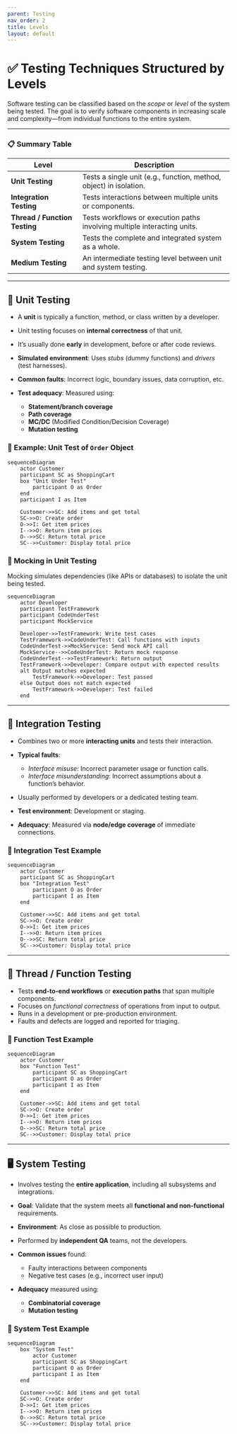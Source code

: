 ```yaml
---
parent: Testing
nav_order: 2
title: Levels
layout: default
---
```



# ✅ Testing Techniques Structured by Levels

Software testing can be classified based on the *scope* or *level* of the system being tested. The goal is to verify software components in increasing scale and complexity—from individual functions to the entire system.

---

### 📋 Summary Table

| **Level**                     | **Description**                                                          |
| ----------------------------- | ------------------------------------------------------------------------ |
| **Unit Testing**              | Tests a single unit (e.g., function, method, object) in isolation.       |
| **Integration Testing**       | Tests interactions between multiple units or components.                 |
| **Thread / Function Testing** | Tests workflows or execution paths involving multiple interacting units. |
| **System Testing**            | Tests the complete and integrated system as a whole.                     |
| **Medium Testing**            | An intermediate testing level between unit and system testing.           |

---

## 🧪 Unit Testing

* A **unit** is typically a function, method, or class written by a developer.
* Unit testing focuses on **internal correctness** of that unit.
* It’s usually done **early** in development, before or after code reviews.
* **Simulated environment**: Uses *stubs* (dummy functions) and *drivers* (test harnesses).
* **Common faults**: Incorrect logic, boundary issues, data corruption, etc.
* **Test adequacy**: Measured using:

  * **Statement/branch coverage**
  * **Path coverage**
  * **MC/DC** (Modified Condition/Decision Coverage)
  * **Mutation testing**

### 🛒 Example: Unit Test of `Order` Object

```mermaid
sequenceDiagram
    actor Customer
    participant SC as ShoppingCart
    box "Unit Under Test"
        participant O as Order
    end
    participant I as Item

    Customer->>SC: Add items and get total
    SC->>O: Create order
    O->>I: Get item prices
    I-->>O: Return item prices
    O-->>SC: Return total price
    SC-->>Customer: Display total price
```

### 🧪 Mocking in Unit Testing

Mocking simulates dependencies (like APIs or databases) to isolate the unit being tested.

```mermaid
sequenceDiagram
    actor Developer
    participant TestFramework
    participant CodeUnderTest
    participant MockService

    Developer->>TestFramework: Write test cases
    TestFramework->>CodeUnderTest: Call functions with inputs
    CodeUnderTest->>MockService: Send mock API call
    MockService-->>CodeUnderTest: Return mock response
    CodeUnderTest-->>TestFramework: Return output
    TestFramework->>Developer: Compare output with expected results
    alt Output matches expected
        TestFramework->>Developer: Test passed
    else Output does not match expected
        TestFramework->>Developer: Test failed
    end
```

---

## 🔗 Integration Testing

* Combines two or more **interacting units** and tests their interaction.
* **Typical faults**:

  * *Interface misuse*: Incorrect parameter usage or function calls.
  * *Interface misunderstanding*: Incorrect assumptions about a function’s behavior.
* Usually performed by developers or a dedicated testing team.
* **Test environment**: Development or staging.
* **Adequacy**: Measured via **node/edge coverage** of immediate connections.

### 🧪 Integration Test Example

```mermaid
sequenceDiagram
    actor Customer
    participant SC as ShoppingCart
    box "Integration Test"
        participant O as Order
        participant I as Item
    end

    Customer->>SC: Add items and get total
    SC->>O: Create order
    O->>I: Get item prices
    I-->>O: Return item prices
    O-->>SC: Return total price
    SC-->>Customer: Display total price
```

---

## 🔁 Thread / Function Testing

* Tests **end-to-end workflows** or **execution paths** that span multiple components.
* Focuses on *functional correctness* of operations from input to output.
* Runs in a development or pre-production environment.
* Faults and defects are logged and reported for triaging.

### 🧪 Function Test Example

```mermaid
sequenceDiagram
    actor Customer
    box "Function Test"
        participant SC as ShoppingCart
        participant O as Order
        participant I as Item
    end

    Customer->>SC: Add items and get total
    SC->>O: Create order
    O->>I: Get item prices
    I-->>O: Return item prices
    O-->>SC: Return total price
    SC-->>Customer: Display total price
```

---

## 🖥️ System Testing

* Involves testing the **entire application**, including all subsystems and integrations.
* **Goal**: Validate that the system meets all **functional and non-functional** requirements.
* **Environment**: As close as possible to production.
* Performed by **independent QA** teams, not the developers.
* **Common issues** found:

  * Faulty interactions between components
  * Negative test cases (e.g., incorrect user input)
* **Adequacy** measured using:

  * **Combinatorial coverage**
  * **Mutation testing**

### 🧪 System Test Example

```mermaid
sequenceDiagram
    box "System Test"
        actor Customer
        participant SC as ShoppingCart
        participant O as Order
        participant I as Item
    end

    Customer->>SC: Add items and get total
    SC->>O: Create order
    O->>I: Get item prices
    I-->>O: Return item prices
    O-->>SC: Return total price
    SC-->>Customer: Display total price
```